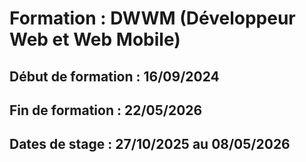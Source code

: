 Formation : DWWM (Développeur Web et Web Mobile)
===============================================
## Début de formation : 16/09/2024
## Fin de formation : 22/05/2026
## Dates de stage : 27/10/2025 au 08/05/2026
